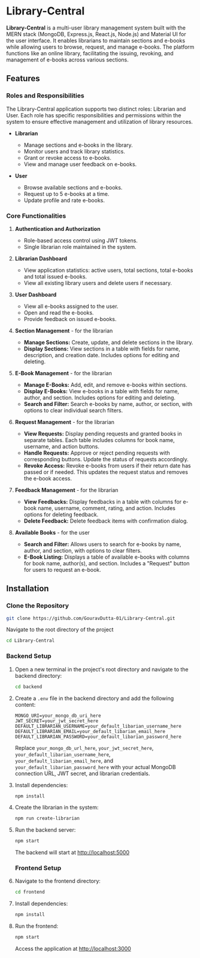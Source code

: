 # Library-Central

**Library-Central** is a multi-user library management system built with the MERN stack (MongoDB, Express.js, React.js, Node.js) and Material UI for the user interface. It enables librarians to maintain sections and e-books while allowing users to browse, request, and manage e-books. The platform functions like an online library, facilitating the issuing, revoking, and management of e-books across various sections.

## Features

### Roles and Responsibilities
The Library-Central application supports two distinct roles: Librarian and User. Each role has specific responsibilities and permissions within the system to ensure effective management and utilization of library resources.
- **Librarian**
  - Manage sections and e-books in the library.
  - Monitor users and track library statistics.
  - Grant or revoke access to e-books.
  - View and manage user feedback on e-books.
  
- **User**
  - Browse available sections and e-books.
  - Request up to 5 e-books at a time.
  - Update profile and rate e-books.

 ### Core Functionalities
1. **Authentication and Authorization**
   - Role-based access control using JWT tokens.
   - Single librarian role maintained in the system.

2. **Librarian Dashboard**
   - View application statistics: active users, total sections, total e-books and total issued e-books.
   - View all existing library users and delete users if necessary.

3. **User Dashboard**
   - View all e-books assigned to the user.
   - Open and read the e-books.
   - Provide feedback on issued e-books.

4. **Section Management** - for the librarian
   - **Manage Sections:** Create, update, and delete sections in the library.
   - **Display Sections:** View sections in a table with fields for name, description, and creation date. Includes options for editing and deleting.

5. **E-Book Management** - for the librarian
   - **Manage E-Books:** Add, edit, and remove e-books within sections.
   - **Display E-Books:** View e-books in a table with fields for name, author, and section. Includes options for editing and deleting.
   - **Search and Filter:** Search e-books by name, author, or section, with options to clear individual search filters.

6. **Request Management** - for the librarian
   - **View Requests:** Display pending requests and granted books in separate tables. Each table includes columns for book name, username, and action buttons.
   - **Handle Requests:** Approve or reject pending requests with corresponding buttons. Update the status of requests accordingly.
   - **Revoke Access:** Revoke e-books from users if their return date has passed or if needed. This updates the request status and removes the e-book access.
  
7. **Feedback Management** - for the librarian
   - **View Feedbacks:** Display feedbacks in a table with columns for e-book name, username, comment, rating, and action. Includes options for deleting feedback.
   - **Delete Feedback:** Delete feedback items with confirmation dialog.
  
8. **Available Books** - for the user
   - **Search and Filter:** Allows users to search for e-books by name, author, and section, with options to clear filters.
   - **E-Book Listing:** Displays a table of available e-books with columns for book name, author(s), and section. Includes a "Request" button for users to request an e-book.


## Installation

### Clone the Repository
```bash
git clone https://github.com/GouravDutta-01/Library-Central.git
```
Navigate to the root directory of the project
```bash
cd Library-Central
```

### Backend Setup
1. Open a new terminal in the project's root directory and navigate to the backend directory:
    ```bash
    cd backend
    ```
2. Create a `.env` file in the backend directory and add the following content:
    ```env
    MONGO_URI=your_mongo_db_uri_here
    JWT_SECRET=your_jwt_secret_here
    DEFAULT_LIBRARIAN_USERNAME=your_default_libarian_username_here
    DEFAULT_LIBRARIAN_EMAIL=your_default_libarian_email_here
    DEFAULT_LIBRARIAN_PASSWORD=your_default_libarian_password_here
    ```
    Replace `your_mongo_db_url_here`, `your_jwt_secret_here`, `your_default_libarian_username_here`, `your_default_libarian_email_here`, and `your_default_libarian_password_here` with your actual MongoDB connection URL, JWT secret, and librarian credentials.
   
3. Install dependencies:
    ```bash
    npm install
    ```

4. Create the librarian in the system:
    ```bash
    npm run create-librarian
    ```
    
5. Run the backend server:
    ```bash
    npm start
    ```
    The backend will start at [http://localhost:5000](http://localhost:5000)

   ### Frontend Setup
1. Navigate to the frontend directory:
    ```bash
    cd frontend
    ```
    
2. Install dependencies:
    ```bash
    npm install
    ```
    
3. Run the frontend:
    ```bash
    npm start
    ```
    Access the application at [http://localhost:3000](http://localhost:3000)

